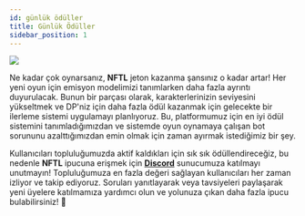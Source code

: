 ```yaml
---
id: günlük ödüller
title: Günlük Ödüller
sidebar_position: 1
---
```


![](/img/twitch-stream.png)

Ne kadar çok oynarsanız, **NFTL** jeton kazanma şansınız o kadar artar! Her yeni oyun için emisyon modelimizi tanımlarken daha fazla ayrıntı duyurulacak. Bunun bir parçası olarak, karakterlerinizin seviyesini yükseltmek ve DP'niz için daha fazla ödül kazanmak için gelecekte bir ilerleme sistemi uygulamayı planlıyoruz. Bu, platformumuz için en iyi ödül sistemini tanımladığımızdan ve sistemde oyun oynamaya çalışan bot sorununu azalttığımızdan emin olmak için zaman ayırmak istediğimiz bir şey.

Kullanıcıları topluluğumuzda aktif kaldıkları için sık sık ödüllendireceğiz, bu nedenle **NFTL** ipucuna erişmek için **[Discord](https://discord.gg/niftyleague)** sunucumuza katılmayı unutmayın! Topluluğumuza en fazla değeri sağlayan kullanıcıları her zaman izliyor ve takip ediyoruz. Soruları yanıtlayarak veya tavsiyeleri paylaşarak yeni üyelere katılmamıza yardımcı olun ve yolunuza çıkan daha fazla ipucu bulabilirsiniz! 🙌
